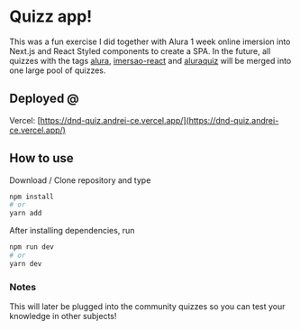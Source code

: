 # Quizz app!

This was a fun exercise I did together with Alura 1 week online imersion into Next.js
and React Styled components to create a SPA. In the future, all quizzes with the tags
[alura](https://github.com/topics/alura),
[imersao-react](https://github.com/topics/imersao-react) and
[aluraquiz](https://github.com/topics/aluraquiz) will be merged into one large pool of
quizzes.

## Deployed @

Vercel:
[https://dnd-quiz.andrei-ce.vercel.app/](https://dnd-quiz.andrei-ce.vercel.app/)

## How to use

Download / Clone repository and type

```bash
npm install
# or
yarn add
```

After installing dependencies, run

```bash
npm run dev
# or
yarn dev
```

### Notes

This will later be plugged into the community quizzes so you can test your knowledge in
other subjects!

